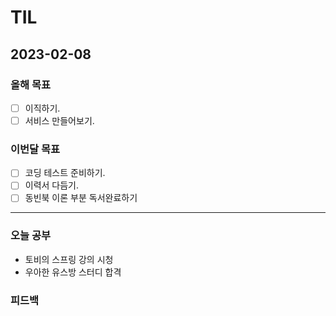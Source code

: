 # TIL

## 2023-02-08

### 올해 목표

- [ ] 이직하기.
- [ ] 서비스 만들어보기.

### 이번달 목표

- [ ] 코딩 테스트 준비하기.
- [ ] 이력서 다듬기.
- [ ] 동빈북 이론 부분 독서완료하기

---


### 오늘 공부

- 토비의 스프링 강의 시청
- 우아한 유스방 스터디 합격


### 피드백

